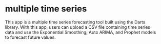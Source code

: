 # multiple time series


This app is a multiple time series forecasting tool built using the Darts library. With this app, users can upload a CSV file containing time series data and use the Exponential Smoothing, Auto ARIMA, and Prophet models to forecast future values.
